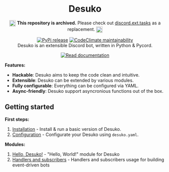 <p align="center">
    <h1 align="center">Desuko</h1>
    <p align="center">
        <img src="https://cdn.jsdelivr.net/npm/twemoji@11.3.0/2/svg/26a0.svg" width="20" alt="" valign="top" /> <b>This repository is archived.</b> Please check out <a href="https://docs.pycord.dev/en/stable/ext/tasks/index.html">discord.ext.tasks</a> as a replacement. <img src="https://cdn.jsdelivr.net/npm/twemoji@11.3.0/2/svg/26a0.svg" width="20" alt="" valign="top" />
    </p>
    <p align="center">
        <a href="https://pypi.org/project/desuko-discord/" target="_blank"><img src="https://raster.shields.io/pypi/v/desuko-discord.svg?style=flat&logo=python&logoColor=white" alt="PyPi release" /></a>
        <a href="https://codeclimate.com/github/arichr/desuko-discord/maintainability"><img src="https://api.codeclimate.com/v1/badges/76f40b543de7e3645163/maintainability" alt="CodeClimate maintainability" /></a>
        <br />
        Desuko is an extensible Discord bot, written in Python & Pycord.
    </p>
    <p align="center">
        <a href="https://arichr.github.io/gophient/" target="_blank"><img src="https://raster.shields.io/badge/read-documentation-47b649.svg?style=for-the-badge&logo=python&logoColor=white" alt="Read documentation" /></a>
    </p>
</p>

**Features:**

* **Hackable**: Desuko aims to keep the code clean and intuitive.
* **Extensible**: Desuko can be extended by various modules.
* **Fully configurable**: Everything can be configured via YAML.
* **Async-friendly**: Desuko support asyncronious functions out of the box.

## Getting started
**First steps:**

1. [Installation](https://arichr.github.io/desuko-discord/docs/getting_started/1_Installation/) - Install & run a basic version of Desuko.
2. [Configuration](https://arichr.github.io/desuko-discord/docs/getting_started/2_Configuration/) - Configurate your Desuko using `desuko.yaml`.

**Modules:**

1. [Hello, Desuko!](https://arichr.github.io/desuko-discord/docs/modules/Development/HelloDesuko/) - "Hello, World!" module for Desuko
2. [Handlers and subscribers](https://arichr.github.io/desuko-discord/docs/modules/Development/HandlersAndSubs/) - Handlers and subscribers usage for building event-driven bots
